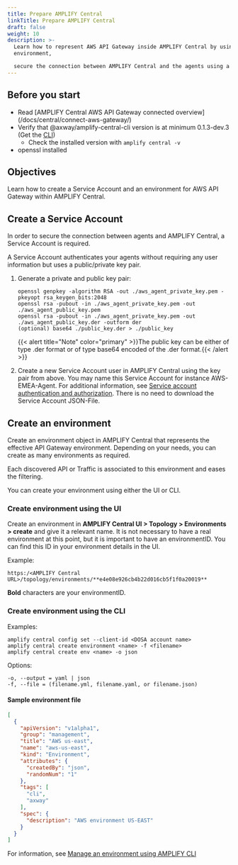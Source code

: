 ```yaml
---
title: Prepare AMPLIFY Central
linkTitle: Prepare AMPLIFY Central
draft: false
weight: 10
description: >-
  Learn how to represent AWS API Gateway inside AMPLIFY Central by using an
  environment,

  secure the connection between AMPLIFY Central and the agents using a Service Account.
---
```


## Before you start

* Read [AMPLIFY Central AWS API Gateway connected overview] (/docs/central/connect-aws-gateway/)
* Verify that @axway/amplify-central-cli version is at minimum 0.1.3-dev.3 (Get the [CLI](/docs/central/cli_central/cli_install/))
    * Check the installed version with `amplify central -v`
* openssl installed

## Objectives

Learn how to create a Service Account and an environment for AWS API Gateway within AMPLIFY Central.

## Create a Service Account

In order to secure the connection between agents and AMPLIFY Central, a Service Account is required.

A Service Account authenticates your agents without requiring any user information but uses a public/private key pair.

1. Generate a private and public key pair:

    ```
    openssl genpkey -algorithm RSA -out ./aws_agent_private_key.pem -pkeyopt rsa_keygen_bits:2048
    openssl rsa -pubout -in ./aws_agent_private_key.pem -out ./aws_agent_public_key.pem
    openssl rsa -pubout -in ./aws_agent_private_key.pem -out ./aws_agent_public_key.der -outform der
    (optional) base64 ./public_key.der > ./public_key
    ```

    {{< alert title="Note" color="primary" >}}The public key can be either of type .der format or of type base64 encoded of the .der format.{{< /alert >}}

2. Create a new Service Account user in AMPLIFY Central using the key pair from above. You may name this Service Account for instance AWS-EMEA-Agent. For additional information, see [Service account authentication and authorization](/docs/central/cli_getstarted/index.html). There is no need to download the Service Account JSON-File.

## Create an environment

Create an environment object in AMPLIFY Central that represents the effective API Gateway environment. Depending on your needs, you can create as many environments as required.

Each discovered API or Traffic is associated to this environment and eases the filtering.

You can create your environment using either the UI or CLI.

### Create environment using the UI

Create an environment in **AMPLIFY Central UI > Topology > Environments > create** and give it a relevant name. It is not necessary to have a real environment at this point, but it is important to have an environmentID. You can find this ID in your environment details in the UI.

Example:

```
https:/<AMPLIFY Central URL>/topology/environments/**e4e08e926cb4b22d016cb5f1f0a20019**
```

**Bold** characters are your environmentID.

### Create environment using the CLI

Examples:

```
amplify central config set --client-id <DOSA account name>
amplify central create environment <name> -f <filename>
amplify central create env <name> -o json
```

Options:

```
-o, --output = yaml | json
-f, --file = (filename.yml, filename.yaml, or filename.json)
```

#### Sample environment file

```json
[
  {
    "apiVersion": "v1alpha1",
    "group": "management",
    "title": "AWS us-east",
    "name": "aws-us-east",
    "kind": "Environment",
    "attributes": {
      "createdBy": "json",
      "randomNum": "1"
    },
    "tags": [
      "cli",
      "axway"
    ],
    "spec": {
      "description": "AWS environment US-EAST"
    }
  }
]
```

For information, see [Manage an environment using AMPLIFY CLI](/docs/central/cli_central/cli_environments/)